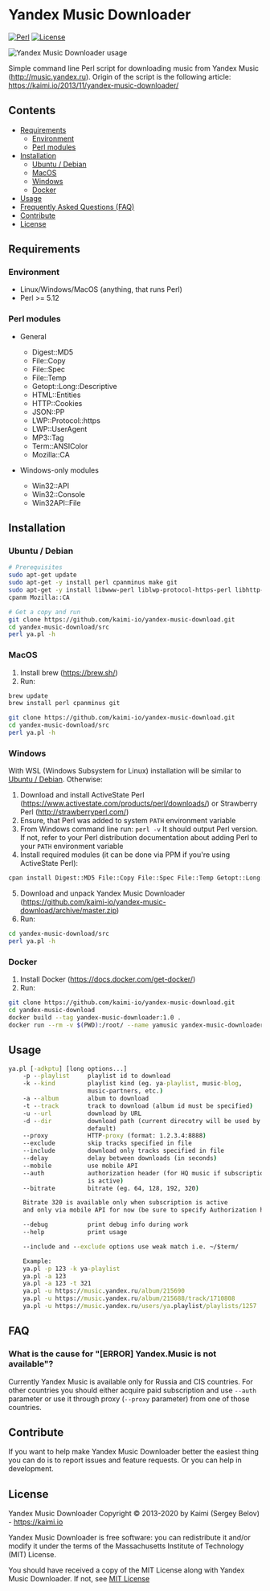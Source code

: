 Yandex Music Downloader
=====================
[![Perl](https://img.shields.io/badge/perl-green.svg)](https://www.perl.org/) [![License](https://img.shields.io/badge/license-MIT-red.svg)](https://raw.githubusercontent.com/kaimi-io/yandex-music-download/master/LICENSE)

![Yandex Music Downloader usage](https://github.com/kaimi-io/yandex-music-download/blob/master/usage.gif?raw=true)

Simple command line Perl script for downloading music from Yandex Music (http://music.yandex.ru).
Origin of the script is the following article: https://kaimi.io/2013/11/yandex-music-downloader/

## Contents
- [Requirements](#Requirements)
  - [Environment](#Environment)
  - [Perl modules](#Perl-modules)
- [Installation](#Installation)
  - [Ubuntu / Debian](#ubuntu--debian)
  - [MacOS](#MacOS)
  - [Windows](#Windows)
  - [Docker](#Docker)
- [Usage](#Usage)
- [Frequently Asked Questions (FAQ)](#FAQ)
- [Contribute](#Contribute)
- [License](#License)

## Requirements
### Environment
* Linux/Windows/MacOS (anything, that runs Perl)
* Perl >= 5.12

### Perl modules
* General
  * Digest::MD5
  * File::Copy
  * File::Spec
  * File::Temp
  * Getopt::Long::Descriptive
  * HTML::Entities
  * HTTP::Cookies
  * JSON::PP
  * LWP::Protocol::https
  * LWP::UserAgent
  * MP3::Tag
  * Term::ANSIColor
  * Mozilla::CA
  
* Windows-only modules
  * Win32::API
  * Win32::Console
  * Win32API::File

## Installation
### Ubuntu / Debian
```bash
# Prerequisites
sudo apt-get update
sudo apt-get -y install perl cpanminus make git
sudo apt-get -y install libwww-perl liblwp-protocol-https-perl libhttp-cookies-perl libhtml-parser-perl libmp3-tag-perl libgetopt-long-descriptive-perl libarchive-zip-perl
cpanm Mozilla::CA

# Get a copy and run
git clone https://github.com/kaimi-io/yandex-music-download.git
cd yandex-music-download/src
perl ya.pl -h
```
### MacOS
1. Install brew (https://brew.sh/)
2. Run:
```bash
brew update
brew install perl cpanminus git

git clone https://github.com/kaimi-io/yandex-music-download.git
cd yandex-music-download/src
perl ya.pl -h
```
### Windows
With WSL (Windows Subsystem for Linux) installation will be similar to [Ubuntu / Debian](#ubuntu--debian).
Otherwise:
1. Download and install ActiveState Perl (https://www.activestate.com/products/perl/downloads/) or Strawberry Perl (http://strawberryperl.com/)
2. Ensure, that Perl was added to system `PATH` environment variable
3. From Windows command line run:
`perl -v`
It should output Perl version. If not, refer to your Perl distribution documentation about adding Perl to your `PATH` environment variable
4. Install required modules (it can be done via PPM if you're using ActiveState Perl):
```bash
cpan install Digest::MD5 File::Copy File::Spec File::Temp Getopt::Long::Descriptive HTML::Entities HTTP::Cookies JSON::PP LWP::Protocol::https LWP::UserAgent MP3::Tag Mozilla::CA Term::ANSIColor Win32::API Win32::Console Win32API::File
```
5. Download and unpack Yandex Music Downloader (https://github.com/kaimi-io/yandex-music-download/archive/master.zip)
6. Run:
```bash
cd yandex-music-download/src
perl ya.pl -h
```

### Docker
1. Install Docker (https://docs.docker.com/get-docker/)
2. Run:
```bash
git clone https://github.com/kaimi-io/yandex-music-download.git
cd yandex-music-download
docker build --tag yandex-music-downloader:1.0 .
docker run --rm -v $(PWD):/root/ --name yamusic yandex-music-downloader:1.0 -d /root -u https://music.yandex.ru/album/215688/track/1710808
```

## Usage
```bat
ya.pl [-adkptu] [long options...]
	-p --playlist     playlist id to download
	-k --kind         playlist kind (eg. ya-playlist, music-blog,
	                  music-partners, etc.)
	-a --album        album to download
	-t --track        track to download (album id must be specified)
	-u --url          download by URL
	-d --dir          download path (current direcotry will be used by
	                  default)
	--proxy           HTTP-proxy (format: 1.2.3.4:8888)
	--exclude         skip tracks specified in file
	--include         download only tracks specified in file
	--delay           delay between downloads (in seconds)
	--mobile          use mobile API
	--auth            authorization header (for HQ music if subscription
	                  is active)
	--bitrate         bitrate (eg. 64, 128, 192, 320)

	Bitrate 320 is available only when subscription is active
	and only via mobile API for now (be sure to specify Authorization header value)

	--debug           print debug info during work
	--help            print usage

	--include and --exclude options use weak match i.e. ~/$term/

	Example:
	ya.pl -p 123 -k ya-playlist
	ya.pl -a 123
	ya.pl -a 123 -t 321
	ya.pl -u https://music.yandex.ru/album/215690
	ya.pl -u https://music.yandex.ru/album/215688/track/1710808
	ya.pl -u https://music.yandex.ru/users/ya.playlist/playlists/1257

```

## FAQ
### What is the cause for "[ERROR] Yandex.Music is not available"?
Currently Yandex Music is available only for Russia and CIS countries. For other countries you should either acquire paid subscription and use ```--auth``` parameter or use it through proxy (```--proxy``` parameter) from one of those countries.

## Contribute
If you want to help make Yandex Music Downloader better the easiest thing you can do is to report issues and feature requests. Or you can help in development.

## License
Yandex Music Downloader Copyright © 2013-2020 by Kaimi (Sergey Belov) - https://kaimi.io

Yandex Music Downloader is free software: you can redistribute it and/or modify it under the terms of the Massachusetts Institute of Technology (MIT) License.

You should have received a copy of the MIT License along with Yandex Music Downloader. If not, see [MIT License](LICENSE)
